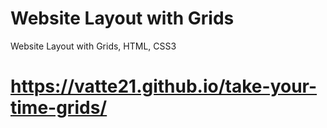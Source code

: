 # Website Layout with Grids
Website Layout with Grids, HTML, CSS3

# https://vatte21.github.io/take-your-time-grids/
